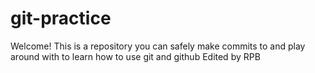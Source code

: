# git-practice

Welcome! This is a repository you can safely make commits to and play around with to learn how to use git and github
Edited by RPB
